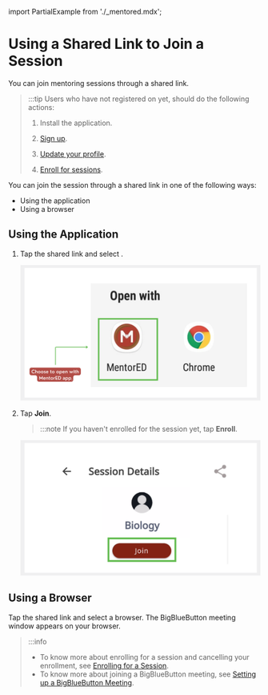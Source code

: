 import PartialExample from './_mentored.mdx';

# Using a Shared Link to Join a Session
You can join mentoring sessions through a shared link.

> :::tip 
> Users who have not registered on <PartialExample mentored /> yet, should do the following actions:
>
> 1. Install the application.
>
> 2. [Sign up](signing-up-as-a-mentee.md).
>
> 3. [Update your profile](creating-and-managing-mentee-profile.md).
>
> 4. [Enroll for sessions](enrolling-for-a-session.md).

You can join the session through a shared link in one of the following ways:
* Using the <PartialExample mentored /> application
* Using a browser
  
## Using the <PartialExample mentored /> Application

1. Tap the shared link and select **<PartialExample mentored />**. 

   ![options to join the session](media/openwith-options.png)

   
2. Tap **Join**.

   >:::note
   >If you haven't enrolled for the session yet, tap **Enroll**.

   ![join session button](media/joinsession.png)

## Using a Browser

Tap the shared link and select a browser. The BigBlueButton meeting window appears on your browser. 


> :::info 
> * To know more about enrolling for a session and cancelling your enrollment, see [Enrolling for a Session](enrolling-for-a-session.md). 
> * To know more about joining a BigBlueButton meeting, see [Setting up a BigBlueButton Meeting](joining-a-session.md).


  
   
